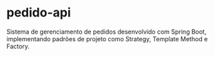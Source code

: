 # pedido-api
 Sistema de gerenciamento de pedidos desenvolvido com Spring Boot, implementando padrões de projeto como Strategy, Template Method e Factory.
